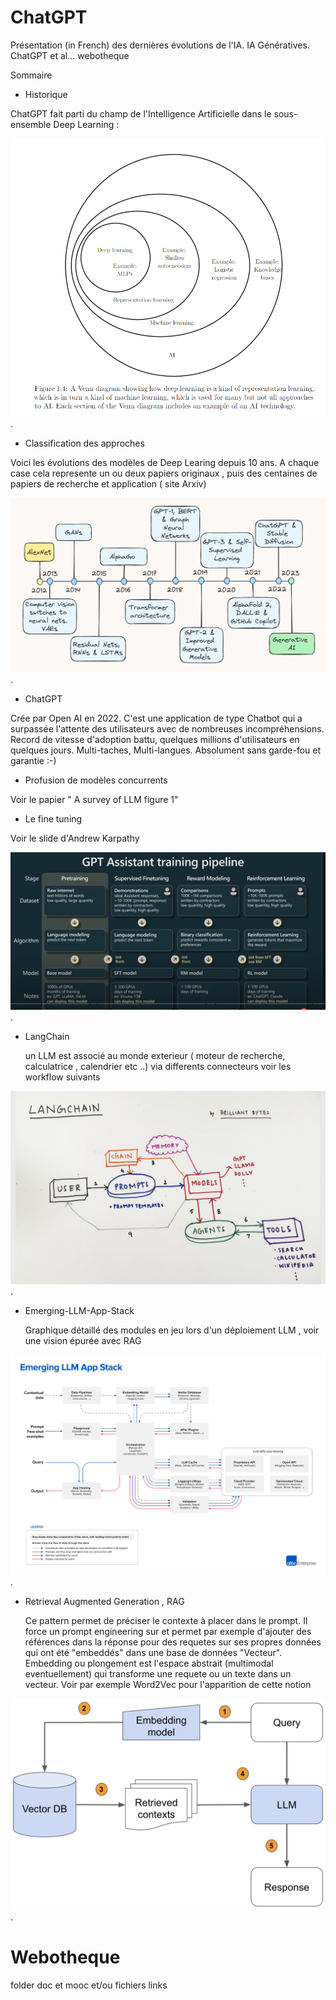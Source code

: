 # ChatGPT
Présentation (in French) des dernières évolutions de l'IA. IA Génératives. ChatGPT et al... webotheque

Sommaire
* Historique

ChatGPT fait parti du champ de l'Intelligence Artificielle dans le sous-ensemble Deep Learning :

![IA vue ensembliste](img/DeepLearning2IA.png "Vue ensembliste des categories d'IA").

* Classification des approches

Voici les évolutions des modèles de Deep Learing depuis 10 ans. A chaque case cela represente un ou deux papiers originaux , puis des centaines de papiers de recherche et application ( site Arxiv)

![10 ans de Deep Learning](img/10yOfAI.png "Dix ans de Deep Learning").
 * ChatGPT

Crée par Open AI en 2022. C'est une application de type Chatbot qui a surpassée l'attente des utilisateurs avec de nombreuses incompréhensions. Record de vitesse d'adoption battu, quelques millions d'utilisateurs en quelques jours. Multi-taches, Multi-langues. Absolument sans garde-fou et garantie :-)

 * Profusion de modèles concurrents

Voir le papier " A survey of LLM figure 1"

 * Le fine tuning

Voir le slide d'Andrew Karpathy

![GPT Pipeline d'entrainement](img/GPT-TrainingPipelines.PNG "GPT Pipeline d'entrainement").

* LangChain

  un LLM est associé au monde exterieur ( moteur de recherche, calculatrice , calendrier etc ..) via differents connecteurs voir les workflow suivants

![GPT et LangChain](img/LangChain.png "GPT et LangChain").

 * Emerging-LLM-App-Stack

   Graphique détaillé des modules en jeu lors d'un déploiement LLM , voir une vision épurée avec RAG

![LLM stack ](img/Emerging-LLM-App-Stack.png "GPT et LLM new stack").

* Retrieval Augmented Generation , RAG
  
  Ce pattern permet de préciser le contexte à placer dans le prompt. Il force un prompt engineering sur et permet par exemple d'ajouter des références dans la réponse pour des requetes sur ses propres données qui ont été "embeddés" dans une base de données "Vecteur". Embedding ou plongement est l'espace abstrait (multimodal eventuellement) qui transforme une requete ou un texte dans un vecteur. Voir par exemple Word2Vec pour l'apparition de cette notion

![RAG fwk ](img/RAG.png "RAG Framework").  
  

 
# Webotheque 

folder doc et mooc et/ou fichiers links
 
